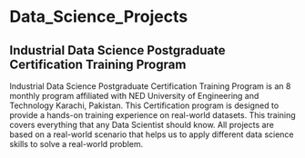 # Data_Science_Projects
## Industrial Data Science Postgraduate Certification Training Program 
   Industrial Data Science Postgraduate Certification Training Program is an 8 monthly program affiliated with NED University of Engineering and Technology Karachi, Pakistan. This Certification program is designed to provide a hands-on training experience on real-world datasets. This training covers everything that any Data Scientist should know. All projects are based on a real-world scenario that helps us to apply different data science skills to solve a real-world problem. 
 
